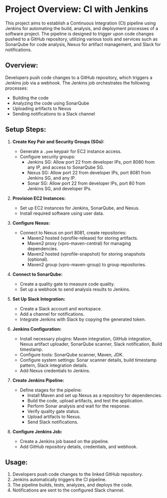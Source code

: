 # Project Overview: CI with Jenkins

This project aims to establish a Continuous Integration (CI) pipeline using Jenkins for automating the build, analysis, and deployment processes of a software project. The pipeline is designed to trigger upon code changes pushed to a GitHub repository, utilizing various tools and services such as SonarQube for code analysis, Nexus for artifact management, and Slack for notifications.

## Overview:

Developers push code changes to a GitHub repository, which triggers a Jenkins job via a webhook. The Jenkins job orchestrates the following processes:
- Building the code
- Analyzing the code using SonarQube
- Uploading artifacts to Nexus
- Sending notifications to a Slack channel

## Setup Steps:

1. **Create Key Pair and Security Groups (SGs):**
    - Generate a `.pem` keypair for EC2 instance access.
    - Configure security groups:
        - Jenkins SG: Allow port 22 from developer IPs, port 8080 from any IP, and access to SonarQube SG.
        - Nexus SG: Allow port 22 from developer IPs, port 8081 from Jenkins SG, and any IP.
        - Sonar SG: Allow port 22 from developer IPs, port 80 from Jenkins SG, and developer IPs.

2. **Provision EC2 Instances:**
    - Set up EC2 instances for Jenkins, SonarQube, and Nexus.
    - Install required software using user data.

3. **Configure Nexus:**
    - Connect to Nexus on port 8081, create repositories:
        - Maven2 hosted (vprofile-release) for storing artifacts.
        - Maven2 proxy (vpro-maven-central) for managing dependencies.
        - Maven2 hosted (vprofile-snapshot) for storing snapshots (optional).
        - Maven2 group (vpro-maven-group) to group repositories.

4. **Connect to SonarQube:**
    - Create a quality gate to measure code quality.
    - Set up a webhook to send analysis results to Jenkins.

5. **Set Up Slack Integration:**
    - Create a Slack account and workspace.
    - Add a channel for notifications.
    - Integrate Jenkins with Slack by copying the generated token.

6. **Jenkins Configuration:**
    - Install necessary plugins: Maven integration, GitHub integration, Nexus artifact uploader, SonarQube scanner, Slack notification, Build timestamp.
    - Configure tools: SonarQube scanner, Maven, JDK.
    - Configure system settings: Sonar scanner details, build timestamp pattern, Slack integration details.
    - Add Nexus credentials to Jenkins.

7. **Create Jenkins Pipeline:**
    - Define stages for the pipeline:
        - Install Maven and set up Nexus as a repository for dependencies.
        - Build the code, upload artifacts, and test the application.
        - Perform Sonar analysis and wait for the response.
        - Verify quality gate status.
        - Upload artifacts to Nexus.
        - Send Slack notifications.

8. **Configure Jenkins Job:**
    - Create a Jenkins job based on the pipeline.
    - Add GitHub repository details, credentials, and webhook.

## Usage:

1. Developers push code changes to the linked GitHub repository.
2. Jenkins automatically triggers the CI pipeline.
3. The pipeline builds, tests, analyzes, and deploys the code.
4. Notifications are sent to the configured Slack channel.
